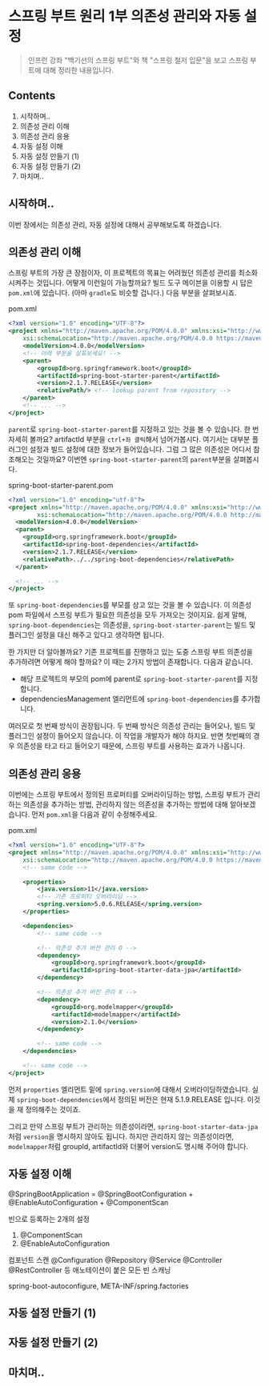 스프링 부트 원리 1부 의존성 관리와 자동 설정
============================

> 인프런 강좌 "백기선의 스프링 부트"와 책 "스프링 철저 입문"을 보고 스프링 부트에 대해 정리한 내용입니다. 

Contents
---------------

1. 시작하며..
2. 의존성 관리 이해
3. 의존성 관리 응용
4. 자동 설정 이해
5. 자동 설정 만들기 (1)
6. 자동 설정 만들기 (2)
7. 마치며..


## 시작하며..

이번 장에서는 의존성 관리, 자동 설정에 대해서 공부해보도록 하겠습니다.


## 의존성 관리 이해

스프링 부트의 가장 큰 장점이자, 이 프로젝트의 목표는 어려웠던 의존성 관리를 최소화시켜주는 것입니다. 어떻게 이런일이 가능할까요? 빌드 도구 메이븐을 이용할 시 답은 `pom.xml`에 있습니다. (아마 `gradle`도 비슷할 겁니다.) 다음 부분을 살펴보시죠.

pom.xml
```xml
<?xml version="1.0" encoding="UTF-8"?>
<project xmlns="http://maven.apache.org/POM/4.0.0" xmlns:xsi="http://www.w3.org/2001/XMLSchema-instance"
	xsi:schemaLocation="http://maven.apache.org/POM/4.0.0 https://maven.apache.org/xsd/maven-4.0.0.xsd">
	<modelVersion>4.0.0</modelVersion>
    <!-- 아래 부분을 살표보세요! -->
	<parent>
		<groupId>org.springframework.boot</groupId>
		<artifactId>spring-boot-starter-parent</artifactId>
		<version>2.1.7.RELEASE</version>
		<relativePath/> <!-- lookup parent from repository -->
	</parent>
	<!-- ... -->
</project>
```
`parent`로 `spring-boot-starter-parent`를 지정하고 있는 것을 볼 수 있습니다. 한 번 자세히 볼까요? artifactId 부분을 `ctrl+좌 클릭`해서 넘어가봅시다. 여기서는 대부분 플러그인 설정과 빌드 설정에 대한 정보가 들어있습니다. 그럼 그 많은 의존성은 어디서 참조해오는 것일까요? 이번엔 `spring-boot-starter-parent`의 `parent`부분을 살펴봅시다.

spring-boot-starter-parent.pom
```xml
<?xml version="1.0" encoding="utf-8"?>
<project xmlns="http://maven.apache.org/POM/4.0.0" xmlns:xsi="http://www.w3.org/2001/XMLSchema-instance" 
        xsi:schemaLocation="http://maven.apache.org/POM/4.0.0 http://maven.apache.org/xsd/maven-4.0.0.xsd">
  <modelVersion>4.0.0</modelVersion>
  <parent>
    <groupId>org.springframework.boot</groupId>
    <artifactId>spring-boot-dependencies</artifactId>
    <version>2.1.7.RELEASE</version>
    <relativePath>../../spring-boot-dependencies</relativePath>
  </parent>

  <!-- ... -->
</project>
```

또 `spring-boot-dependencies`를 부모를 삼고 있는 것을 볼 수 있습니다. 이 의존성 pom 파일에서 스프링 부트가 필요한 의존성을 모두 가져오는 것이지요. 쉽게 말해, `spring-boot-dependencies`는 의존성을, `spring-boot-starter-parent`는 빌드 및 플러그인 설정을 대신 해주고 있다고 생각하면 됩니다.

한 가지만 더 알아볼까요? 기존 프로젝트를 진행하고 있는 도중 스프링 부트 의존성을 추가하려면 어떻게 해야 할까요? 이 때는 2가지 방법이 존재합니다. 다음과 같습니다.

* 해당 프로젝트의 부모의 pom에 parent로 `spring-boot-starter-parent`를 지정합니다.
* dependenciesManagement 엘리먼트에 `spring-boot-dependencies`를 추가합니다.

여러모로 첫 번째 방식이 권장됩니다. 두 번째 방식은 의존성 관리는 들어오나, 빌드 및 플러그인 설정이 들어오지 않습니다. 이 작업을 개발자가 해야 하지요. 반면 첫번째의 경우 의존성을 타고 타고 들어오기 때문에, 스프링 부트를 사용하는 효과가 나옵니다.


## 의존성 관리 응용

이번에는 스프링 부트에서 정의된 프로퍼티를 오버라이딩하는 방법, 스프링 부트가 관리하는 의존성을 추가하는 방법, 관리하지 않는 의존성을 추가하는 방법에 대해 알아보겠습니다. 먼저 `pom.xml`을 다음과 같이 수정해주세요.

pom.xml
```xml
<?xml version="1.0" encoding="UTF-8"?>
<project xmlns="http://maven.apache.org/POM/4.0.0" xmlns:xsi="http://www.w3.org/2001/XMLSchema-instance"
	xsi:schemaLocation="http://maven.apache.org/POM/4.0.0 https://maven.apache.org/xsd/maven-4.0.0.xsd">
	<!-- same code -->

	<properties>
		<java.version>11</java.version>
		<!-- 기존 프로퍼티 오버라이딩 -->
		<spring.version>5.0.6.RELEASE</spring.version>
	</properties>

	<dependencies>
		<!-- same code -->

		<!-- 의존성 추가 버전 관리 O -->
		<dependency>
			<groupId>org.springframework.boot</groupId>
			<artifactId>spring-boot-starter-data-jpa</artifactId>
		</dependency>

		<!-- 의존성 추가 버전 관리 X -->
		<dependency>
			<groupId>org.modelmapper</groupId>
			<artifactId>modelmapper</artifactId>
			<version>2.1.0</version>
		</dependency>

		<!-- same code -->
	</dependencies>

	<!-- same code -->
</project>
```

먼저 `properties` 엘리먼트 밑에 `spring.version`에 대해서 오버라이딩하였습니다. 실제 `spring-boot-dependencies`에서 정의된 버전은 현재 5.1.9.RELEASE 입니다. 이것을 재 정의해주는 것이죠.

그리고 만약 스프링 부트가 관리하는 의존성이라면, `spring-boot-starter-data-jpa`처럼 `version`을 명시하지 않아도 됩니다. 하지만 관리하지 않는 의존성이라면, `modelmapper`처럼 groupId, artifactId와 더불어 version도 명시해 주어야 합니다.


## 자동 설정 이해

@SpringBootApplication = @SpringBootConfiguration + @EnableAutoConfiguration + @ComponentScan

빈으로 등록하는 2개의 설정

1. @ComponentScan 
2. @EnableAutoConfiguration

컴포넌트 스캔
@Configuration @Repository @Service @Controller @RestController 등 애노테이션이 붙은 모든 빈 스캐닝

spring-boot-autoconfigure, META-INF/spring.factories

## 자동 설정 만들기 (1)


## 자동 설정 만들기 (2)


## 마치며..

